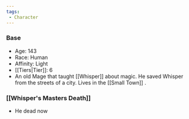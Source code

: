 ```yaml
---
tags:
 - Character
---
```


### Base
- Age: 143
- Race: Human
- Affinity: Light
- [[Tiers|Tier]]: 6
- An old Mage that taught [[Whisper]] about magic. He saved Whisper from the streets of a city. Lives in the [[Small Town]] .
### [[Whisper's Masters Death]]
- He dead now

